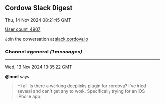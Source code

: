 ## Cordova Slack Digest
Thu, 14 Nov 2024 08:21:45 GMT

[User count: 4907](https://cordova.slack.com/)


Join the conversation at [slack.cordova.io](http://slack.cordova.io/)

### __Channel #general__ _(1 messages)_
---

Wed, 13 Nov 2024 13:35:22 GMT

__@noel__ says 
> Hi all. Is there a working deeplinks plugin for cordova? I've tried several and can't get any to work. Specifically trying for an iOS iPhone app.
> 
